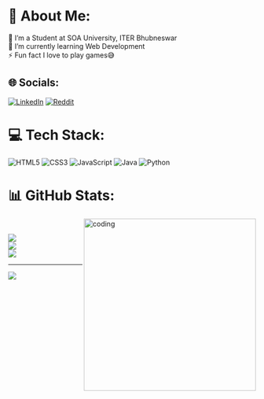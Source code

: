 # 💫 About Me:
🔭 I’m a Student at SOA University, ITER Bhubneswar<br>🌱 I’m currently learning Web Development<br>⚡ Fun fact I love to play games😅

## 🌐 Socials:
[![LinkedIn](https://img.shields.io/badge/LinkedIn-%230077B5.svg?logo=linkedin&logoColor=white)](www.linkedin.com/in/pabitra-mahakur-a0a446294) [![Reddit](https://img.shields.io/badge/Reddit-%23FF4500.svg?logo=Reddit&logoColor=white)](https://reddit.com/user/Kurosaki-Icigo-1008) 

# 💻 Tech Stack:
![HTML5](https://img.shields.io/badge/html5-%23E34F26.svg?style=for-the-badge&logo=html5&logoColor=white) ![CSS3](https://img.shields.io/badge/css3-%231572B6.svg?style=for-the-badge&logo=css3&logoColor=white) ![JavaScript](https://img.shields.io/badge/javascript-%23323330.svg?style=for-the-badge&logo=javascript&logoColor=%23F7DF1E) ![Java](https://img.shields.io/badge/java-%23ED8B00.svg?style=for-the-badge&logo=openjdk&logoColor=white) ![Python](https://img.shields.io/badge/python-3670A0?style=for-the-badge&logo=python&logoColor=ffdd54)
# 📊 GitHub Stats:
<img align="right" alt="coding" width="350" src="https://giffiles.alphacoders.com/218/218663.gif"><br/>

![](https://github-readme-stats.vercel.app/api/top-langs/?username=pabitra03&theme=dark&hide_border=false&include_all_commits=false&count_private=false&layout=compact)<br/>
![](https://github-readme-stats.vercel.app/api?username=pabitra03&theme=dark&hide_border=false&include_all_commits=false&count_private=false)<br/>
![](https://github-readme-streak-stats.herokuapp.com/?user=pabitra03&theme=dark&hide_border=false)


---
[![](https://visitcount.itsvg.in/api?id=pabitra03&icon=0&color=0)](https://visitcount.itsvg.in)

<!-- Proudly created with GPRM ( https://gprm.itsvg.in ) -->
